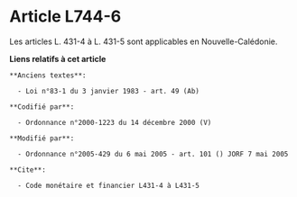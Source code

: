 # Article L744-6

Les articles L. 431-4 à L. 431-5 sont applicables en Nouvelle-Calédonie.

**Liens relatifs à cet article**

	**Anciens textes**:

	  - Loi n°83-1 du 3 janvier 1983 - art. 49 (Ab)

	**Codifié par**:

	  - Ordonnance n°2000-1223 du 14 décembre 2000 (V)

	**Modifié par**:

	  - Ordonnance n°2005-429 du 6 mai 2005 - art. 101 () JORF 7 mai 2005

	**Cite**:

	  - Code monétaire et financier L431-4 à L431-5
